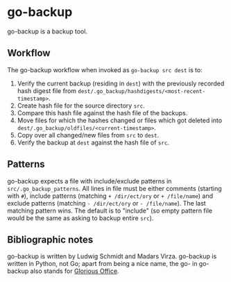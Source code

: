 go-backup
=========

go-backup is a backup tool.

Workflow
--------

The go-backup workflow when invoked as `go-backup src dest` is to:
1. Verify the current backup (residing in `dest`) with the previously recorded hash digest file from `dest/.go_backup/hashdigests/<most-recent-timestamp>`.
2. Create hash file for the source directory `src`.
3. Compare this hash file against the hash file of the backups.
4. Move files for which the hashes changed or files which got deleted into `dest/.go_backup/oldfiles/<current-timestamp>`.
5. Copy over all changed/new files from `src` to `dest`.
6. Verify the backup at `dest` against the hash file of `src`.

Patterns
--------

go-backup expects a file with include/exclude patterns in `src/.go_backup_patterns`. All lines in file must be either comments (starting with `#`), include patterns (matching `+ /dir/ect/ory` or `+ /file/name`) and exclude patterns (matching `- /dir/ect/ory` or `- /file/name`). The last matching pattern wins. The default is to "include" (so empty pattern file would be the same as asking to backup entire `src`).

Bibliographic notes
-------------------

go-backup is written by Ludwig Schmidt and Madars Virza. go-backup is written in Python, not Go; apart from being a nice name, the go- in go-backup also stands for [Glorious Office](http://www.gloriousoffice.com/).
